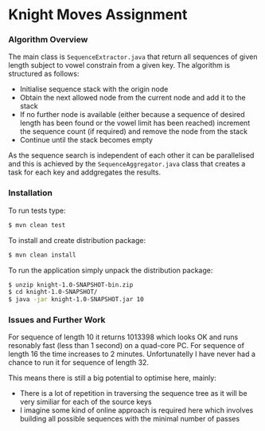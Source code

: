 # Knight Moves Assignment

### Algorithm Overview

The main class is `SequenceExtractor.java` that return all sequences of given length subject to vowel constrain from a given key. The algorithm is structured as follows:

* Initialise sequence stack with the origin node
* Obtain the next allowed node from the current node and add it to the stack
* If no further node is available (either because a sequence of desired length has been found or the vowel limit has been reached) increment the sequence count (if required) and remove the node from the stack
* Continue until the stack becomes empty

As the sequence search is independent of each other it can be parallelised and this is achieved by the `SequenceAggregator.java` class that creates a task for each key and addgregates the results.

### Installation

To run tests type:
```sh
$ mvn clean test
```
To install and create distribution package:
```sh
$ mvn clean install
```
To run the application simply unpack the distribution package:
```sh
$ unzip knight-1.0-SNAPSHOT-bin.zip
$ cd knight-1.0-SNAPSHOT/
$ java -jar knight-1.0-SNAPSHOT.jar 10
```
### Issues and Further Work
For sequence of length 10 it returns 1013398 which looks OK and runs resonably fast (less than 1 second) on a quad-core PC. For sequence of length 16 the time increases to 2 minutes. Unfortunatelly I have never had a chance to run it for sequence of length 32.

This means there is still a big potential to optimise here, mainly:

* There is a lot of repetition in traversing the sequence tree as it will be very similiar for each of the source keys
* I imagine some kind of online approach is required here which involves building all possible sequences with the minimal number of passes